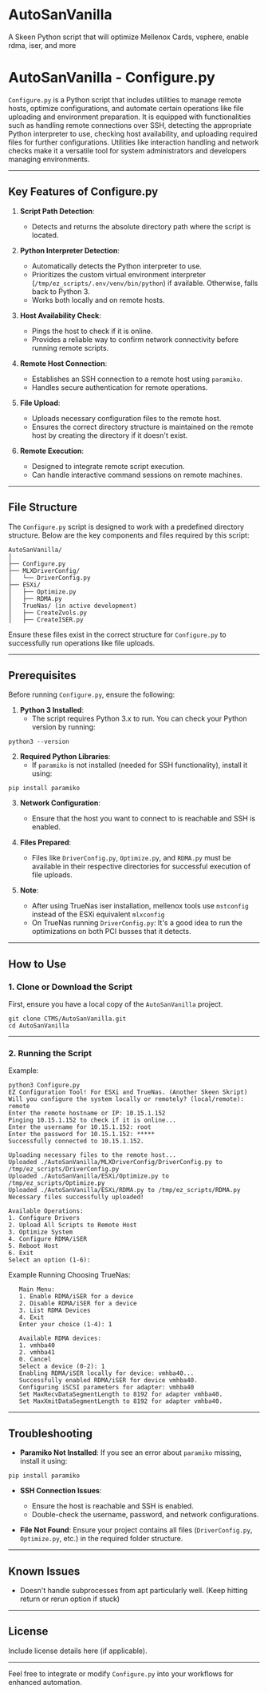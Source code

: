 # AutoSanVanilla
A Skeen Python script that will optimize Mellenox Cards, vsphere, enable rdma, iser, and more



# AutoSanVanilla - Configure.py

`Configure.py` is a Python script that includes utilities to manage remote hosts, optimize configurations, and automate certain operations like file uploading and environment preparation. It is equipped with functionalities such as handling remote connections over SSH, detecting the appropriate Python interpreter to use, checking host availability, and uploading required files for further configurations. Utilities like interaction handling and network checks make it a versatile tool for system administrators and developers managing environments.

---

## Key Features of Configure.py
1. **Script Path Detection**:
    - Detects and returns the absolute directory path where the script is located.

2. **Python Interpreter Detection**:
    - Automatically detects the Python interpreter to use.
    - Prioritizes the custom virtual environment interpreter (`/tmp/ez_scripts/.env/venv/bin/python`) if available. Otherwise, falls back to Python 3.
    - Works both locally and on remote hosts.

3. **Host Availability Check**:
    - Pings the host to check if it is online.
    - Provides a reliable way to confirm network connectivity before running remote scripts.

4. **Remote Host Connection**:
    - Establishes an SSH connection to a remote host using `paramiko`.
    - Handles secure authentication for remote operations.

5. **File Upload**:
    - Uploads necessary configuration files to the remote host.
    - Ensures the correct directory structure is maintained on the remote host by creating the directory if it doesn't exist.

6. **Remote Execution**:
    - Designed to integrate remote script execution.
    - Can handle interactive command sessions on remote machines.

---

## File Structure

The `Configure.py` script is designed to work with a predefined directory structure. Below are the key components and files required by this script:

```
AutoSanVanilla/
│
├── Configure.py
├── MLXDriverConfig/
│   └── DriverConfig.py
├── ESXi/
│   ├── Optimize.py
│   ├── RDMA.py
│   TrueNas/ (in active development)
│   ├── CreateZvols.py
│   ├── CreateISER.py

```

Ensure these files exist in the correct structure for `Configure.py` to successfully run operations like file uploads.

---

## Prerequisites
Before running `Configure.py`, ensure the following:
1. **Python 3 Installed**:
    - The script requires Python 3.x to run. You can check your Python version by running:
```shell script
python3 --version
```

2. **Required Python Libraries**:
    - If `paramiko` is not installed (needed for SSH functionality), install it using:
```shell script
pip install paramiko
```

3. **Network Configuration**:
    - Ensure that the host you want to connect to is reachable and SSH is enabled.

4. **Files Prepared**:
    - Files like `DriverConfig.py`, `Optimize.py`, and `RDMA.py` must be available in their respective directories for successful execution of file uploads.

5. **Note**:
    - After using TrueNas iser installation,  mellenox tools use `mstconfig` instead of the ESXi equivalent `mlxconfig` 
    - On TrueNas running `DriverConfig.py`:  It's a good idea to run the optimizations on both PCI busses that it detects.
---

## How to Use

### 1. Clone or Download the Script
First, ensure you have a local copy of the `AutoSanVanilla` project.

```shell script
git clone CTMS/AutoSanVanilla.git
cd AutoSanVanilla
```


---

### 2. Running the Script



Example:
```shell script
python3 Configure.py
EZ Configuration Tool! For ESXi and TrueNas. (Another Skeen Skript)
Will you configure the system locally or remotely? (local/remote): remote
Enter the remote hostname or IP: 10.15.1.152
Pinging 10.15.1.152 to check if it is online...
Enter the username for 10.15.1.152: root
Enter the password for 10.15.1.152: *****
Successfully connected to 10.15.1.152.

Uploading necessary files to the remote host...
Uploaded ./AutoSanVanilla/MLXDriverConfig/DriverConfig.py to /tmp/ez_scripts/DriverConfig.py
Uploaded ./AutoSanVanilla/ESXi/Optimize.py to /tmp/ez_scripts/Optimize.py
Uploaded ./AutoSanVanilla/ESXi/RDMA.py to /tmp/ez_scripts/RDMA.py
Necessary files successfully uploaded!

Available Operations:
1. Configure Drivers
2. Upload All Scripts to Remote Host
3. Optimize System
4. Configure RDMA/iSER
5. Reboot Host
6. Exit
Select an option (1-6): 

```
Example Running Choosing TrueNas:
```bashsupport pro shell
   Main Menu:
   1. Enable RDMA/iSER for a device
   2. Disable RDMA/iSER for a device
   3. List RDMA Devices
   4. Exit
   Enter your choice (1-4): 1
````
```bashsupport pro shell
   Available RDMA devices:
   1. vmhba40
   2. vmhba41
   0. Cancel
   Select a device (0-2): 1
   Enabling RDMA/iSER locally for device: vmhba40...
   Successfully enabled RDMA/iSER for device vmhba40.
   Configuring iSCSI parameters for adapter: vmhba40
   Set MaxRecvDataSegmentLength to 8192 for adapter vmhba40.
   Set MaxXmitDataSegmentLength to 8192 for adapter vmhba40.
```

---

## Troubleshooting

- **Paramiko Not Installed**:
  If you see an error about `paramiko` missing, install it using:
```shell script
pip install paramiko
```
- **SSH Connection Issues**:
    - Ensure the host is reachable and SSH is enabled.
    - Double-check the username, password, and network configurations.

- **File Not Found**:
  Ensure your project contains all files (`DriverConfig.py`, `Optimize.py`, etc.) in the required folder structure.

---

## Known Issues
- Doesn't handle subprocesses from apt particularly well. (Keep hitting return or rerun option if stuck)

---

## License
Include license details here (if applicable).

---

Feel free to integrate or modify `Configure.py` into your workflows for enhanced automation.